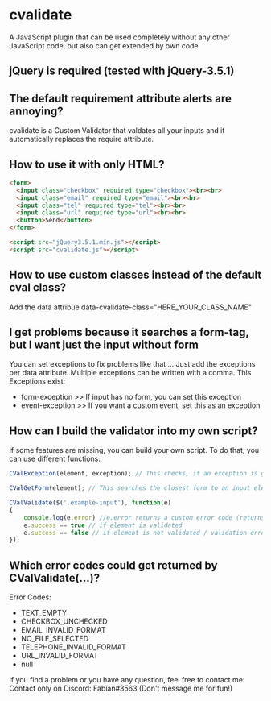 # cvalidate
A JavaScript plugin that can be used completely without any other JavaScript code, but also can get extended by own code

## jQuery is required (tested with jQuery-3.5.1)

## The default requirement attribute alerts are annoying?
cvalidate is a Custom Validator that valdates all your inputs and it automatically replaces the require attribute.

## How to use it with only HTML?
```html
<form>
  <input class="checkbox" required type="checkbox"><br><br>
  <input class="email" required type="email"><br><br>
  <input class="tel" required type="tel"><br><br>
  <input class="url" required type="url"><br><br>
  <button>Send</button>
</form>

<script src="jQuery3.5.1.min.js"></script>
<script src="cvalidate.js"></script>
```

## How to use custom classes instead of the default cval class?
Add the data attribue data-cvalidate-class="HERE_YOUR_CLASS_NAME"

## I get problems because it searches a form-tag, but I want just the input without form
You can set exceptions to fix problems like that ... Just add the exceptions per data attribute.
Multiple exceptions can be written with a comma.
This Exceptions exist:
  - form-exception      >> If input has no form, you can set this exception
  - event-exception     >> If you want a custom event, set this as an exception

## How can I build the validator into my own script?
If some features are missing, you can build your own script. To do that, you can use different functions:

```js
CValException(element, exception); // This checks, if an exception is given or not. It returns true or false

CValGetForm(element); // This searches the closest form to an input element

CValValidate($('.example-input'), function(e)
{
    console.log(e.error) //e.error returns a custom error code (returns null if success == true)
    e.success == true // if element is validated
    e.success == false // if element is not validated / validation error
});
```

## Which error codes could get returned by CValValidate(...)?
Error Codes:
- TEXT_EMPTY
- CHECKBOX_UNCHECKED
- EMAIL_INVALID_FORMAT
- NO_FILE_SELECTED
- TELEPHONE_INVALID_FORMAT
- URL_INVALID_FORMAT
- null

If you find a problem or you have any question, feel free to contact me:
Contact only on Discord: Fabian#3563 (Don't message me for fun!)
